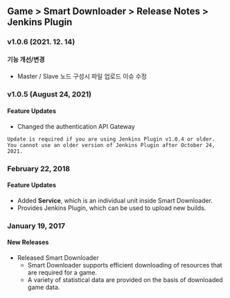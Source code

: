 ## Game > Smart Downloader > Release Notes > Jenkins Plugin

### v1.0.6 (2021. 12. 14)
#### 기능 개선/변경
* Master / Slave 노드 구성시 파일 업로드 이슈 수정


### v1.0.5 (August 24, 2021)
#### Feature Updates
* Changed the authentication API Gateway
```
Update is required if you are using Jenkins Plugin v1.0.4 or older.
You cannot use an older version of Jenkins Plugin after October 24, 2021.
```

### February 22, 2018
#### Feature Updates
* Added **Service**, which is an individual unit inside Smart Downloader. 
* Provides Jenkins Plugin, which can be used to upload new builds. 

### January 19, 2017
#### New Releases
* Released Smart Downloader 
    * Smart Downloader supports efficient downloading of resources that are required for a game.
    * A variety of statistical data are provided on the basis of downloaded game data. 
